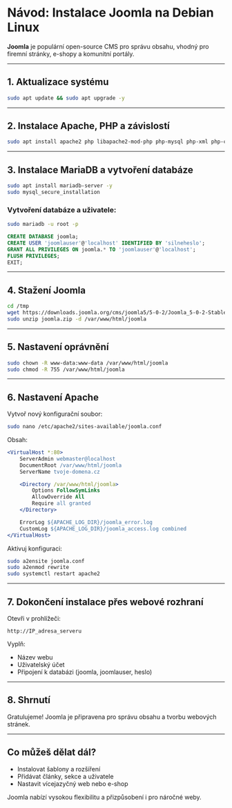 # Návod: Instalace Joomla na Debian Linux

**Joomla** je populární open-source CMS pro správu obsahu, vhodný pro firemní stránky, e-shopy a komunitní portály.

---

## 1. Aktualizace systému

```bash
sudo apt update && sudo apt upgrade -y
```

---

## 2. Instalace Apache, PHP a závislostí

```bash
sudo apt install apache2 php libapache2-mod-php php-mysql php-xml php-curl php-zip php-mbstring php-gd php-intl unzip wget -y
```

---

## 3. Instalace MariaDB a vytvoření databáze

```bash
sudo apt install mariadb-server -y
sudo mysql_secure_installation
```

### Vytvoření databáze a uživatele:

```bash
sudo mariadb -u root -p
```

```sql
CREATE DATABASE joomla;
CREATE USER 'joomlauser'@'localhost' IDENTIFIED BY 'silneheslo';
GRANT ALL PRIVILEGES ON joomla.* TO 'joomlauser'@'localhost';
FLUSH PRIVILEGES;
EXIT;
```

---

## 4. Stažení Joomla

```bash
cd /tmp
wget https://downloads.joomla.org/cms/joomla5/5-0-2/Joomla_5-0-2-Stable-Full_Package.zip?format=zip -O joomla.zip
sudo unzip joomla.zip -d /var/www/html/joomla
```

---

## 5. Nastavení oprávnění

```bash
sudo chown -R www-data:www-data /var/www/html/joomla
sudo chmod -R 755 /var/www/html/joomla
```

---

## 6. Nastavení Apache

Vytvoř nový konfigurační soubor:

```bash
sudo nano /etc/apache2/sites-available/joomla.conf
```

Obsah:

```apache
<VirtualHost *:80>
    ServerAdmin webmaster@localhost
    DocumentRoot /var/www/html/joomla
    ServerName tvoje-domena.cz

    <Directory /var/www/html/joomla>
        Options FollowSymLinks
        AllowOverride All
        Require all granted
    </Directory>

    ErrorLog ${APACHE_LOG_DIR}/joomla_error.log
    CustomLog ${APACHE_LOG_DIR}/joomla_access.log combined
</VirtualHost>
```

Aktivuj konfiguraci:

```bash
sudo a2ensite joomla.conf
sudo a2enmod rewrite
sudo systemctl restart apache2
```

---

## 7. Dokončení instalace přes webové rozhraní

Otevři v prohlížeči:

```
http://IP_adresa_serveru
```

Vyplň:
- Název webu
- Uživatelský účet
- Připojení k databázi (joomla, joomlauser, heslo)

---

## 8. Shrnutí

Gratulujeme! Joomla je připravena pro správu obsahu a tvorbu webových stránek.

---

## Co můžeš dělat dál?

- Instalovat šablony a rozšíření
- Přidávat články, sekce a uživatele
- Nastavit vícejazyčný web nebo e-shop

Joomla nabízí vysokou flexibilitu a přizpůsobení i pro náročné weby.

